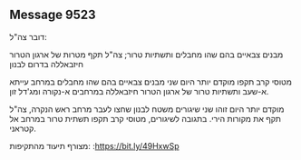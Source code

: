 ## Message 9523

דובר צה"ל:

מבנים צבאיים בהם שהו מחבלים ותשתיות טרור; צה"ל תקף מטרות של ארגון הטרור חיזבאללה בדרום לבנון

מטוסי קרב תקפו מוקדם יותר היום שני מבנים צבאיים בהם שהו מחבלים במרחב עייתא א-שעב ותשתיות טרור של ארגון הטרור חיזבאללה במרחבים א-נקורה ומג'דל זון. 

מוקדם יותר היום זוהו שני שיגורים משטח לבנון שחצו לעבר מרחב ראש הנקרה, צה"ל תקף את מקורות הירי. 
בתגובה לשיגורים, מטוסי קרב תקפו תשתית טרור במרחב אל קטראני.

מצורף תיעוד מהתקיפות: :https://bit.ly/49HxwSp

